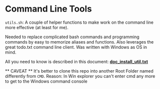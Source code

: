 # Command Line Tools

``utils.sh``: A couple of helper functions to make work on the command line 
more effective (at least for me). 

Needed to replace complicated bash commands and programming commands by easy to memorize aliases and functions.
Also leverages the great todo.txt command line client. Was written with Windows as OS in mind.

All you need to know is described in this document:
**[doc_install_util.txt](./docs/doc_install_util.txt)**

** CAVEAT ** It's better to clone this repo into another Root Folder named differently from ``CMD``. Reason: In Win explorer you can't enter cmd any more to get to the Windows command console 



